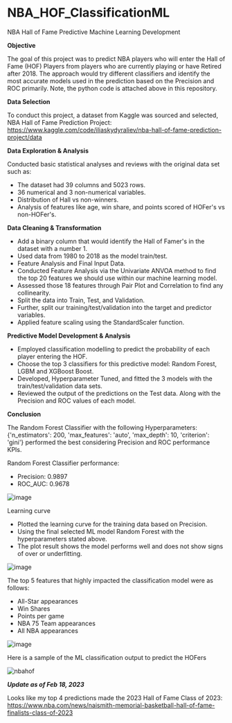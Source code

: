 # NBA_HOF_ClassificationML
NBA Hall of Fame Predictive Machine Learning Development

**Objective**

The goal of this project was to predict NBA players who will enter the Hall of Fame (HOF) Players from players who are currently playing or have Retired after 2018. The approach would try different classifiers and identify the most accurate models used in the prediction based on the Precision and ROC primarily. Note, the python code is attached above in this repository.

**Data Selection**

To conduct this project, a dataset from Kaggle was sourced and selected, NBA Hall of Fame Prediction Project: https://www.kaggle.com/code/iliaskydyraliev/nba-hall-of-fame-prediction-project/data

**Data Exploration & Analysis**

Conducted basic statistical analyses and reviews with the original data set such as:
* The dataset had 39 columns and 5023 rows.
* 36 numerical and 3 non-numerical variables.
* Distribution of Hall vs non-winners.
* Analysis of features like age, win share, and points scored of HOFer's vs non-HOFer's.

**Data Cleaning & Transformation**
* Add a binary column that would identify the Hall of Famer's in the dataset with a number 1.
* Used data from 1980 to 2018 as the model train/test.
* Feature Analysis and Final Input Data.
* Conducted Feature Analysis via the Univariate ANVOA method to find the top 20 features we should use within our machine learning model.
* Assessed those 18 features through Pair Plot and Correlation to find any collinearity. 
* Split the data into Train, Test, and Validation. 
* Further, split our training/test/validation into the target and predictor variables.
* Applied feature scaling using the StandardScaler function.

**Predictive Model Development & Analysis**

* Employed classification modelling to predict the probability of each player entering the HOF.
* Choose the top 3 classifiers for this predictive model: Random Forest, LGBM and XGBoost Boost. 
* Developed, Hyperparameter Tuned, and fitted the 3 models with the train/test/validation data sets.
* Reviewed the output of the predictions on the Test data. Along with the Precision and ROC values of each model.

**Conclusion**

The Random Forest Classifier with the following Hyperparameters: {'n_estimators': 200, 'max_features': 'auto', 'max_depth': 10, 'criterion': 'gini'} performed the best considering Precision and ROC performance KPIs.

Random Forest Classifier performance: 
* Precision: 0.9897
* ROC_AUC: 0.9678

![image](https://user-images.githubusercontent.com/89919659/227675210-81824ddc-da91-408f-99ff-fee951998af0.png)

Learning curve
* Plotted the learning curve for the training data based on Precision.
* Using the final selected ML model Random Forest with the hyperparameters stated above.
* The plot result shows the model performs well and does not show signs of over or underfitting.

![image](https://user-images.githubusercontent.com/89919659/227675275-6347dd0e-71d8-4b51-92f4-6c9135b47a7f.png)

The top 5 features that highly impacted the classification model were as follows:
* All-Star appearances
* Win Shares
* Points per game
* NBA 75 Team appearances
* All NBA appearances

![image](https://user-images.githubusercontent.com/89919659/227675332-c40c2f59-f136-48d6-83c0-c08e872cf84a.png)

Here is a sample of the ML classification output to predict the HOFers

![nbahof](https://user-images.githubusercontent.com/89919659/213784591-033f3ae8-241f-4c1f-a749-bc621bee7b41.PNG)

***Update as of Feb 18, 2023***

Looks like my top 4 predictions made the 2023 Hall of Fame Class of 2023: https://www.nba.com/news/naismith-memorial-basketball-hall-of-fame-finalists-class-of-2023
